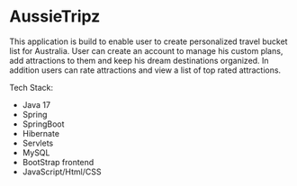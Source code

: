 # AussieTripz

This application is build to enable user to create personalized travel bucket list for Australia.
User can create an account to manage his custom plans, add attractions to them and keep his dream destinations organized.
In addition users can rate attractions and view a list of top rated attractions. 

Tech Stack:
- Java 17
- Spring
- SpringBoot
- Hibernate
- Servlets
- MySQL
- BootStrap frontend
- JavaScript/Html/CSS